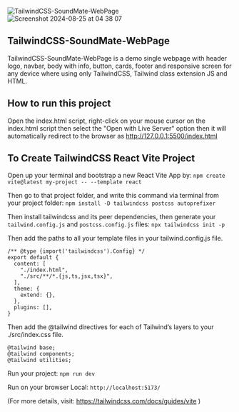 
![TailwindCSS-SoundMate-WebPage](https://github.com/user-attachments/assets/d4e0bba5-cf10-42f1-a795-cb70aab7c509) ![Screenshot 2024-08-25 at 04 38 07](https://github.com/user-attachments/assets/5f21efcb-2dfe-45b3-9643-f1b0478383d3)

## TailwindCSS-SoundMate-WebPage

TailwindCSS-SoundMate-WebPage is a demo single webpage with header logo, navbar, body with info, button, cards, footer and responsive screen for any device where using only TailwindCSS, Tailwind class extension JS and HTML.

## How to run this project

Open the index.html script, right-click on your mouse cursor on the index.html script then select the "Open with Live Server" option then it will automatically redirect to the browser as http://127.0.0.1:5500/index.html


## To Create TailwindCSS React Vite Project

Open up your terminal and bootstrap a new React Vite App by: `npm create vite@latest my-project -- --template react`

Then go to that project folder, and write this command via terminal from your project folder: `npm install -D tailwindcss postcss autoprefixer`

Then install tailwindcss and its peer dependencies, then generate your `tailwind.config.js` and `postcss.config.js` files: `npx tailwindcss init -p`

Then add the paths to all your template files in your tailwind.config.js file.

```
/** @type {import('tailwindcss').Config} */
export default {
  content: [
    "./index.html",
    "./src/**/*.{js,ts,jsx,tsx}",
  ],
  theme: {
    extend: {},
  },
  plugins: [],
}
```

Then add the @tailwind directives for each of Tailwind’s layers to your ./src/index.css file.

```
@tailwind base;
@tailwind components;
@tailwind utilities;
```

Run your project: `npm run dev`

Run on your browser Local: `http://localhost:5173/`

(For more details, visit: https://tailwindcss.com/docs/guides/vite )
